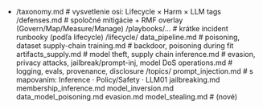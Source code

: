 - /taxonomy.md                # vysvetlenie osi: Lifecycle × Harm × LLM tags
  /defenses.md                # spoločné mitigácie + RMF overlay (Govern/Map/Measure/Manage)
  /playbooks/…                # krátke incident runbooky (podľa lifecycle)
  /lifecycle/
    data_pipeline.md          # poisoning, dataset supply-chain
    training.md               # backdoor, poisoning during fit
    artifacts_supply.md       # model theft, supply chain
    inference.md              # evasion, privacy attacks, jailbreak/prompt-inj, model DoS
    operations.md             # logging, evals, provenance, disclosure
  /topics/
    prompt_injection.md       # s mapovaním: Inference · Policy/Safety · LLM01
    jailbreaking.md
    membership_inference.md
    model_inversion.md
    data_model_poisoning.md
    evasion.md
    model_stealing.md         # (nové)